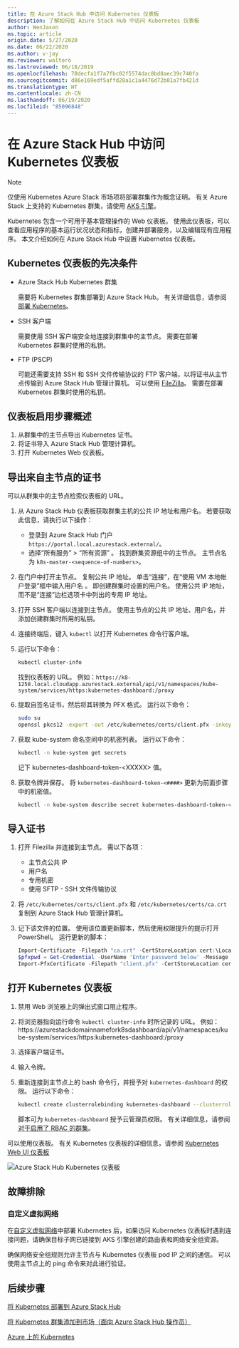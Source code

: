 ```yaml
---
title: 在 Azure Stack Hub 中访问 Kubernetes 仪表板
description: 了解如何在 Azure Stack Hub 中访问 Kubernetes 仪表板
author: WenJason
ms.topic: article
origin.date: 5/27/2020
ms.date: 06/22/2020
ms.author: v-jay
ms.reviewer: waltero
ms.lastreviewed: 06/18/2019
ms.openlocfilehash: 78decfa1f7a7fbc02f5574dac8bd8aec39c740fa
ms.sourcegitcommit: d86e169edf5affd28a1c1a4476d72b01a7fb421d
ms.translationtype: HT
ms.contentlocale: zh-CN
ms.lasthandoff: 06/19/2020
ms.locfileid: "85096848"
---
```

# <a name="access-the-kubernetes-dashboard-in-azure-stack-hub"></a>在 Azure Stack Hub 中访问 Kubernetes 仪表板 

> [!Note]   
> 仅使用 Kubernetes Azure Stack 市场项将部署群集作为概念证明。 有关 Azure Stack 上支持的 Kubernetes 群集，请使用 [AKS 引擎](azure-stack-kubernetes-aks-engine-overview.md)。

Kubernetes 包含一个可用于基本管理操作的 Web 仪表板。 使用此仪表板，可以查看应用程序的基本运行状况状态和指标，创建并部署服务，以及编辑现有应用程序。 本文介绍如何在 Azure Stack Hub 中设置 Kubernetes 仪表板。

## <a name="prerequisites-for-kubernetes-dashboard"></a>Kubernetes 仪表板的先决条件

* Azure Stack Hub Kubernetes 群集

    需要将 Kubernetes 群集部署到 Azure Stack Hub。 有关详细信息，请参阅[部署 Kubernetes](azure-stack-solution-template-kubernetes-deploy.md)。

* SSH 客户端

    需要使用 SSH 客户端安全地连接到群集中的主节点。 需要在部署 Kubernetes 群集时使用的私钥。

* FTP (PSCP)

    可能还需要支持 SSH 和 SSH 文件传输协议的 FTP 客户端，以将证书从主节点传输到 Azure Stack Hub 管理计算机。 可以使用 [FileZilla](https://filezilla-project.org/download.php?type=client)。 需要在部署 Kubernetes 群集时使用的私钥。

## <a name="overview-of-steps-to-enable-dashboard"></a>仪表板启用步骤概述

1.  从群集中的主节点导出 Kubernetes 证书。 
2.  将证书导入 Azure Stack Hub 管理计算机。
2.  打开 Kubernetes Web 仪表板。 

## <a name="export-certificate-from-the-master"></a>导出来自主节点的证书 

可以从群集中的主节点检索仪表板的 URL。

1. 从 Azure Stack Hub 仪表板获取群集主机的公共 IP 地址和用户名。 若要获取此信息，请执行以下操作：

    - 登录到 Azure Stack Hub 门户 `https://portal.local.azurestack.external/`。
    - 选择“所有服务” > “所有资源” 。 找到群集资源组中的主节点。 主节点名为 `k8s-master-<sequence-of-numbers>`。 

2. 在门户中打开主节点。 复制公共 IP 地址。 单击“连接”，在“使用 VM 本地帐户登录”框中输入用户名 。 即创建群集时设置的用户名。 使用公共 IP 地址，而不是“连接”边栏选项卡中列出的专用 IP 地址。

3.  打开 SSH 客户端以连接到主节点。 使用主节点的公共 IP 地址、用户名，并添加创建群集时所用的私钥。

4.  连接终端后，键入 `kubectl` 以打开 Kubernetes 命令行客户端。

5. 运行以下命令：

    ```Bash   
    kubectl cluster-info 
    ``` 
    找到仪表板的 URL。 例如：`https://k8-1258.local.cloudapp.azurestack.external/api/v1/namespaces/kube-system/services/https:kubernetes-dashboard:/proxy`

6.  提取自签名证书，然后将其转换为 PFX 格式。 运行以下命令：

    ```Bash  
    sudo su 
    openssl pkcs12 -export -out /etc/kubernetes/certs/client.pfx -inkey /etc/kubernetes/certs/client.key  -in /etc/kubernetes/certs/client.crt -certfile /etc/kubernetes/certs/ca.crt 
    ```

7.  获取 kube-system 命名空间中的机密列表。 运行以下命令：

    ```Bash  
    kubectl -n kube-system get secrets
    ```

    记下 kubernetes-dashboard-token-\<XXXXX> 值。 

8.  获取令牌并保存。 将 `kubernetes-dashboard-token-<####>` 更新为前面步骤中的机密值。

    ```Bash  
    kubectl -n kube-system describe secret kubernetes-dashboard-token-<####>| awk '$1=="token:"{print $2}' 
    ```

## <a name="import-the-certificate"></a>导入证书

1. 打开 Filezilla 并连接到主节点。 需以下各项：

    - 主节点公共 IP
    - 用户名
    - 专用机密
    - 使用 SFTP - SSH 文件传输协议

2. 将 `/etc/kubernetes/certs/client.pfx` 和 `/etc/kubernetes/certs/ca.crt` 复制到 Azure Stack Hub 管理计算机。

3. 记下该文件的位置。 使用该位置更新脚本，然后使用权限提升的提示打开 PowerShell。 运行更新的脚本：  

    ```powershell   
    Import-Certificate -Filepath "ca.crt" -CertStoreLocation cert:\LocalMachine\Root 
    $pfxpwd = Get-Credential -UserName 'Enter password below' -Message 'Enter password below' 
    Import-PfxCertificate -Filepath "client.pfx" -CertStoreLocation cert:\CurrentUser\My -Password $pfxpwd.Password 
    ``` 

## <a name="open-the-kubernetes-dashboard"></a>打开 Kubernetes 仪表板 

1. 禁用 Web 浏览器上的弹出式窗口阻止程序。

2. 将浏览器指向运行命令 `kubectl cluster-info` 时所记录的 URL。 例如：https:\//azurestackdomainnamefork8sdashboard/api/v1/namespaces/kube-system/services/https:kubernetes-dashboard:/proxy 
3. 选择客户端证书。
4. 输入令牌。 
5. 重新连接到主节点上的 bash 命令行，并授予对 `kubernetes-dashboard` 的权限。 运行以下命令：

    ```Bash  
    kubectl create clusterrolebinding kubernetes-dashboard --clusterrole=cluster-admin --serviceaccount=kube-system:kubernetes-dashboard 
    ``` 

    脚本可为 `kubernetes-dashboard` 授予云管理员权限。 有关详细信息，请参阅[对于启用了 RBAC 的群集](/aks/kubernetes-dashboard)。

可以使用仪表板。 有关 Kubernetes 仪表板的详细信息，请参阅 [Kubernetes Web UI 仪表板](https://kubernetes.io/docs/tasks/access-application-cluster/web-ui-dashboard/) 

![Azure Stack Hub Kubernetes 仪表板](media/azure-stack-solution-template-kubernetes-dashboard/azure-stack-kub-dashboard.png)

## <a name="troubleshooting"></a>故障排除

### <a name="custom-virtual-networks"></a>自定义虚拟网络

在[自定义虚拟网络](/azure-stack/user/kubernetes-aks-engine-custom-vnet)中部署 Kubernetes 后，如果访问 Kubernetes 仪表板时遇到连接问题，请确保目标子网已链接到 AKS 引擎创建的路由表和网络安全组资源。

确保网络安全组规则允许主节点与 Kubernetes 仪表板 pod IP 之间的通信。 可以使用主节点上的 ping 命令来对此进行验证。

## <a name="next-steps"></a>后续步骤 

[将 Kubernetes 部署到 Azure Stack Hub](azure-stack-solution-template-kubernetes-deploy.md)  

[将 Kubernetes 群集添加到市场（面向 Azure Stack Hub 操作员）](../operator/azure-stack-solution-template-kubernetes-cluster-add.md)  

[Azure 上的 Kubernetes](/container-service/kubernetes/container-service-kubernetes-walkthrough)  
